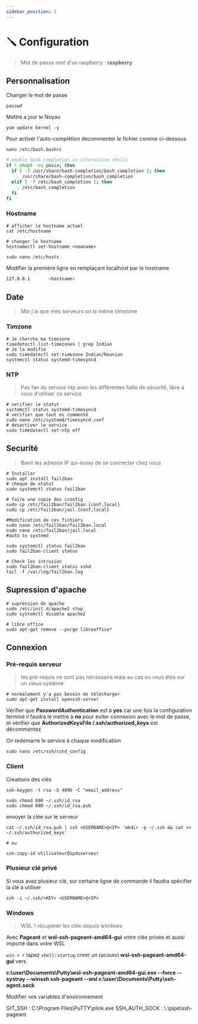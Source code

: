 ```yaml
---
sidebar_position: 2
---
```


# 🪛 Configuration

> Mot de passe _root_ d'un raspberry : **raspberry**

## Personnalisation

Changer le mot de passe

```Shell
passwd
```

Mettre a jour le Noyau

```Shell
yum update kernel -y
```

Pour activer l'auto-complétion decommenter le fichier comme ci-dessous

```Shell
nano /etc/bash.bashrc
```

```Bash
# enable bash completion in interactive shells
if ! shopt -oq posix; then
  if [ -f /usr/share/bash-completion/bash_completion ]; then
    . /usr/share/bash-completion/bash_completion
  elif [ -f /etc/bash_completion ]; then
    . /etc/bash_completion
  fi
fi
```

### Hostname

```SHELL
# afficher le hostname actuel
cat /etc/hostname

# changer le hostname
hostnamectl set-hostname <newname>
```

```Shell
sudo nano /etc/hosts
```

Modifier la première ligne en remplaçant localhost par le hostname

```Bash
127.0.0.1       <hostname>
```

## Date

> Moi j'ai que mes serveurs on la même timezone

### Timzone

```Shell
# Je cherche ma timezone
timedatectl list-timezones | grep Indian
# Je la modifie
sudo timedatectl set-timezone Indian/Reunion
systemctl status systemd-timesyncd
```

### NTP

> Pas fan du service ntp avec les différentes faille de sécurité, libre à vous d'utiliser ce service

```Shell
# verifier le statut
systemctl status systemd-timesyncd
# verifier que tout es commenté
sudo nano /etc/systemd/timesyncd.conf
# desactiver le service
sudo timedatectl set-ntp off
```

## Securité

> Banir les adresse IP qui essay de se connecter chez vous

```Shell
# Installer
sudo apt install fail2ban
# cheque de statut
sudo systemctl status fail2ban

# faire une copie des cconfig
sudo cp /etc/fail2ban/fail2ban.{conf,local}
sudo cp /etc/fail2ban/jail.{conf,local}

#Modification de ces fichiers
sudo nano /etc/fail2ban/fail2ban.local
sudo nano /etc/fail2ban/jail.local
#auto to systemd

sudo systemctl status fail2ban
sudo fail2ban-client status

# Check les intrusion
sudo fail2ban-client status sshd
tail -f /var/log/fail2ban.log
```

## Supression d'apache

```shell
# supression de apache
sudo /etc/init.d/apache2 stop
sudo systemctl disable apache2

# libre office
sudo apt-get remove --purge libreoffice*
```

## Connexion

### Pré-requis serveur

> les pré-requis ne sont pas nécessaire mais au cas ou vous êtes sur un vieux système

```shell
# normalement y'a pas besoin de télécharger
sudo apt-get install openssh-server
```

Vérifier que __PasswordAuthentication__ est à __yes__ car une fois la configuration terminé il faudra le mettre à __no__ pour eviter connexion avec le mot de passe, et vérifier que __AuthorizedKeysFile /.ssh/authorized_keys__ est décommentez

On redemarre le service à chaque modification

```shell
sudo nano /etc/ssh/sshd_config
```

### Client

Creations des clés

```shell
ssh-keygen -t rsa -b 4096 -C "email_address"
```

```shell
sudo chmod 600 ~/.ssh/id_rsa
sudo chmod 600 ~/.ssh/id_rsa.pub
```

envoyer la clée sur le serveur

```shell
cat ~/.ssh/id_rsa.pub | ssh <USERNAME>@<IP> 'mkdir -p ~/.ssh && cat >> ~/.ssh/authorized_keys'

# ou

ssh-copy-id utilisateur@ipduserveur
```

### Plusieur clé privé

Si vous avez plusieur clé, sur certaine ligne de commande il faudra spécifier la clé à utiliser

```shell
ssh -i ~/.ssh/<KEY> <USERNAME>@<IP>
```

### Windows

> WSL 1 récupérer les clée depuis windows

Avec __Pageant__ et __wsl-ssh-pageant-amd64-gui__ votre clée privée et aussi importé dans votre WSL

`win + r` tapez `shell:startup` creer un racourci __wsl-ssh-pageant-amd64-gui__ vers

__c:\user\Documents\Putty\wsl-ssh-pageant-amd64-gui.exe --force --systray --winssh ssh-pageant --wsl c:\user\Documents\Putty\ssh-agent.sock__

Modifier vos variables d'environnement

GIT_SSH : C:\Program Files\PuTTY\plink.exe
SSH_AUTH_SOCK : \\.\pipe\ssh-pageant
